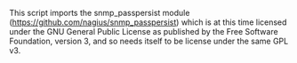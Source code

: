 This script imports the snmp_passpersist module (https://github.com/nagius/snmp_passpersist)
which is at this time licensed under the GNU General Public License
as published by the Free Software Foundation, version 3, and so
needs itself to be license under the same GPL v3.

